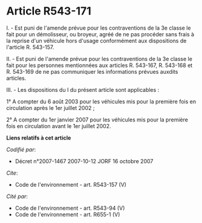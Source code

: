# Article R543-171

I. - Est puni de l'amende prévue pour les contraventions de la 3e classe le fait pour un démolisseur, ou broyeur, agréé de ne
pas procéder sans frais à la reprise d'un véhicule hors d'usage conformément aux dispositions de l'article R. 543-157.

II. - Est puni de l'amende prévue pour les contraventions de la 3e classe le fait pour les personnes mentionnées aux articles
R. 543-167, R. 543-168 et R. 543-169 de ne pas communiquer les informations prévues auxdits articles.

III. - Les dispositions du I du présent article sont applicables :

1° A compter du 6 août 2003 pour les véhicules mis pour la première fois en circulation après le 1er juillet 2002 ;

2° A compter du 1er janvier 2007 pour les véhicules mis pour la première fois en circulation avant le 1er juillet 2002.

**Liens relatifs à cet article**

_Codifié par_:

  - Décret n°2007-1467 2007-10-12 JORF 16 octobre 2007

_Cite_:

  - Code de l'environnement - art. R543-157 (V)

_Cité par_:

  - Code de l'environnement - art. R543-94 (V)
  - Code de l'environnement - art. R655-1 (V)
